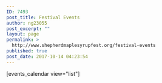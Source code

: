 ```yaml
---
ID: 7493
post_title: Festival Events
author: ng23055
post_excerpt: ""
layout: page
permalink: >
  http://www.shepherdmaplesyrupfest.org/festival-events
published: true
post_date: 2017-10-14 04:23:54
---
```

[events_calendar view="list"]